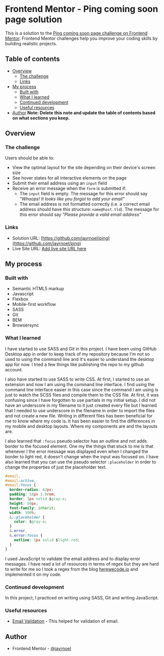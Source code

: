 # Frontend Mentor - Ping coming soon page solution

This is a solution to the [Ping coming soon page challenge on Frontend Mentor](https://www.frontendmentor.io/challenges/ping-single-column-coming-soon-page-5cadd051fec04111f7b848da). Frontend Mentor challenges help you improve your coding skills by building realistic projects.

## Table of contents

- [Overview](#overview)
  - [The challenge](#the-challenge)
  - [Links](#links)
- [My process](#my-process)
  - [Built with](#built-with)
  - [What I learned](#what-i-learned)
  - [Continued development](#continued-development)
  - [Useful resources](#useful-resources)
- [Author](#author)
  **Note: Delete this note and update the table of contents based on what sections you keep.**

## Overview

### The challenge

Users should be able to:

- View the optimal layout for the site depending on their device's screen size
- See hover states for all interactive elements on the page
- Submit their email address using an `input` field
- Receive an error message when the `form` is submitted if:
  - The `input` field is empty. The message for this error should say _"Whoops! It looks like you forgot to add your email"_
  - The email address is not formatted correctly (i.e. a correct email address should have this structure: `name@host.tld`). The message for this error should say _"Please provide a valid email address"_

### Links

- Solution URL: [https://github.com/jayrnoel/ping](https://github.com/jayrnoel/ping)
- Live Site URL: [Add live site URL here](https://ornate-bublanina-b15a66.netlify.app)

## My process

### Built with

- Semantic HTML5 markup
- Javascript
- Flexbox
- Mobile-first workflow
- SASS
- Git
- BEM
- Browsersync

### What I learned

I have started to use SASS and Git in this project. I have been using GitHub Desktop app in order to keep track of my repository because I'm not so used to using the command line and it's easier to understand the desktop app for now. I tried a few things like publishing the repo to my github account.

I also have started to use SASS to write CSS. At first, I started to use an extension and now I am using the command line interface. I find using the command line interface easier in this case since the command I am using is just to watch the SCSS files and compile them to the CSS file. At first, it was confusing since I have forgotten to use partials in my initial setup. I did not have an underscore in my filename to it just created every file but I learned that I needed to use underscore in the filename in order to import the files and not create a new file. Writing in different files has been beneficial for me to know where my code is. It has been easier to find the differences in my mobile and desktop layouts. Where my components are and the layouts are.

I also learned that `:focus` pseudo selector has an outline and not adds border to the focused element. One my the things that stuck to me is that whenever I the error message was displayed even when I changed the border to light red, it doesn't change when the input was focused on. I have also learned that you can use the pseudo selector `:placeholder` in order to change the properties of just the placeholder text.

```css
#email,
#email:active,
#email:focus {
  border-radius: 42px;
  padding: 16px 1.8rem;
  border: 1px solid $gray-a;
  height: 50px;
  font-family: inherit;
  width: 100%;
  &::placeholder {
    color: $gray-a;
  }
  &.error,
  &.error:focus {
    outline: 1px solid $light-red;
  }
}
```

I used JavaScript to validate the email address and to display error messages. I have read a lot of resources in terms of regex but they are hard to write for me so I took a regex from the blog [herewecode.io](https://herewecode.io/blog/email-validation-javascript/) and implemented it on my code.

### Continued development

In this project, I practiced on writing using SASS, Git and writing JavaScript.

### Useful resources

- [Email Validation](https://herewecode.io/blog/email-validation-javascript/) - This helped for validation of email.

## Author

- Frontend Mentor - [@jayrnoel](https://www.frontendmentor.io/profile/jayrnoel)
